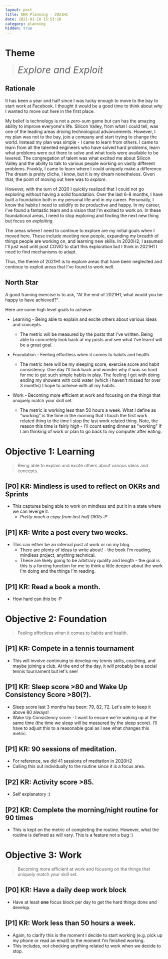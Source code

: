 ```yaml
---
layout: post
title: OKR Planning - 2021H1
date: 2021-01-18 15:53:18
category: planning
hidden: true
---
```


# Theme

> <span style="font-size:30px;">*Explore and Exploit*</span>

## Rationale

It has been a year and half since I was lucky enough to move to the bay to start work at Facebook. I
thought it would be a good time to think about *why* I wanted to move out here in the first place.

My belief is technology is not a zero-sum game but can has the amazing ability to improve everyone's
life. Silicon Valley, from what I could tell, was one of the leading areas driving technological
advancements. However, I my plan was not to the bay, join a company and start trying to change the
world. Instead my plan was simple - I came to learn from others. I came to learn from all the
talented engineers who have solved hard problems, learn what problems were out there to solve and
what tools were available to be levered. The congregation of talent was what excited me about
Silicon Valley and the ability to talk to various people working on vastly different problems.
Frankly, I came to learn where I could uniquely make a difference. The dream is pretty cliche, I
know, but it is my dream nonetheless. Given that, the point of moving out here was to *explore*.

However, with the turn of 2020 I quickly realized that I could not go exploring without having a
solid foundation. Over the last 6-8 months, I have built a foundation both in my personal life and
in my career. Personally, I know the habits I need to solidify to be productive and happy. In my
career, I've found a fantastic team and a vision that I'm excited to work on. In these foundational
areas, I need to stop exploring and finding the next new thing but focus on *exploiting*.

The areas where I need to continue to explore are my initial goals when I moved here. These include
meeting new people, expanding my breadth of things people are working on, and learning new skills.
In 2020H2, I assumed I'll just wait until post COVID to start this exploration but I think in 2021H1
I need to find mechanisms to adapt.

Thus, the theme of 2021H1 is to explore areas that have been neglected and continue to exploit
areas that I've found to work well.

## North Star

A good framing exercise is to ask, "At the end of 2021H1, what would you be happy to have
achieved?".

Here are some high level goals to achieve:
* Learning - Being able to explain and excite others about various ideas and concepts.
  * The metric will be measured by the posts that I've written. Being able to concretely look back
    at my posts and see what I've learnt will be a great goal.

* Foundation - Feeling effortless when it comes to habits and health.
  * The metric here will be my sleeping score, exercise score and habit consistency. One day I'll
    look back and wonder why it was so hard for me to get such simple habits in play. The feeling I
    get with doing ending my showers with cold water (which I haven't missed for over 3 months) I
    hope to achieve with all my habits.

* Work - Becoming more efficient at work and focusing on the things that uniquely match your skill set.
  * The metric is working less than 50 hours a week. What I define as "working" is the time in the
    morning that I touch the first work related thing to the time I stop the last work related thing.
    Note, the reason this time is fairly high - I'll count eating dinner as "working" if I am thinking
    of work or plan to go back to my computer after eating.

# Objective 1: Learning

> Being able to explain and excite others about various ideas and concepts.

## [P0] KR: Mindless is used to reflect on OKRs and Sprints
* This captures being able to work on mindless and put it in a state where we can leverge it.
  * *Pretty much a copy from last half OKRs :P*

## [P1] KR: Write a post every two weeks.
* This can either be an internal post at work or on my blog.
  * There are plenty of ideas to write about! - the book I'm reading, mindless project, anything
    technical. 
  * These are likely going to be arbitrary quality and length - the goal is this is a forcing
    function for me to think a little deeper about the work I'm doing and the things I'm reading.

## [P1] KR: Read a book a month.
* How hard can this be :P

# Objective 2: Foundation

> Feeling effortless when it comes to habits and health.

## [P1] KR: Compete in a tennis tournament
* This will involve continuing to develop my tennis skills, coaching, and maybe joining a club. At
  the end of the day, it will probably be a social tennis tournament but let's see!
  
## [P1] KR: Sleep score >80 and Wake Up Consistency Score >80(?).
* Sleep score last 3 months has been: 79, 82, 72. Let's aim to keep it above 80 always!
* Wake Up Consistency score - I want to ensure we're waking up at the same time (the time we sleep
  will be measured by the sleep score). I'll have to adjust this to a reasonable goal as I see what
  changes this metric.

## [P1] KR: 90 sessions of meditation.
* For reference, we did 41 sessions of medtation in 2020H2
* Calling this out individually to the routine since it is a focus area.

## [P2] KR: Activity score >85.
* Self explanatory :)

## [P2] KR: Complete the morning/night routine for 90 times
* This is kept on the metric of completing the routine. However, what the routine is defined as will
  vary. This is a feature not a bug :)

# Objective 3: Work

> Becoming more efficient at work and focusing on the things that uniquely match your skill set.

## [P0] KR: Have a daily deep work block
* Have at least **one** focus block per day to get the hard things done and develop.

## [P1] KR: Work less than 50 hours a week.
* Again, to clarify this is the moment I decide to start working (e.g. pick up my phone or read an
  email) to the moment I'm finished working.
* This includes, not checking anything related to work when we decide to stop.
